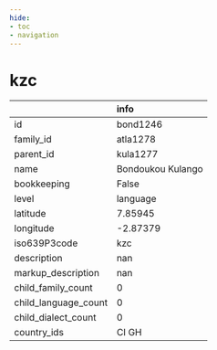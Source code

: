 ```yaml
---
hide:
- toc
- navigation
---
```

# kzc
|                      | info              |
|:---------------------|:------------------|
| id                   | bond1246          |
| family_id            | atla1278          |
| parent_id            | kula1277          |
| name                 | Bondoukou Kulango |
| bookkeeping          | False             |
| level                | language          |
| latitude             | 7.85945           |
| longitude            | -2.87379          |
| iso639P3code         | kzc               |
| description          | nan               |
| markup_description   | nan               |
| child_family_count   | 0                 |
| child_language_count | 0                 |
| child_dialect_count  | 0                 |
| country_ids          | CI GH             |